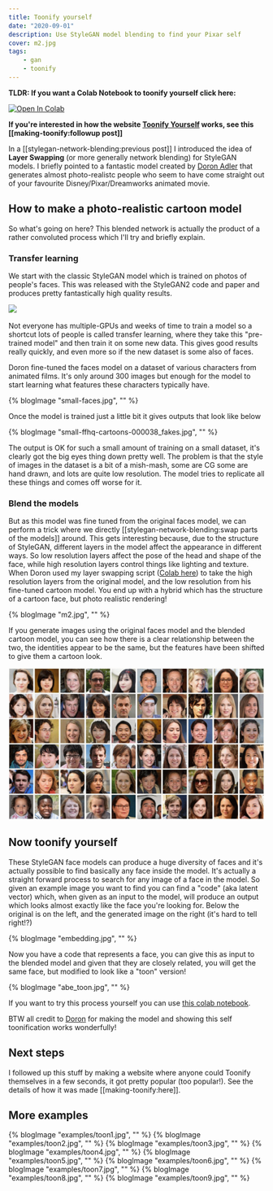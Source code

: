 ```yaml
---
title: Toonify yourself
date: "2020-09-01"
description: Use StyleGAN model blending to find your Pixar self
cover: m2.jpg
tags:
    - gan
    - toonify
---
```


__TLDR: If you want a Colab Notebook to toonify yourself click here:__

[![Open In Colab](https://colab.research.google.com/assets/colab-badge.svg)](https://colab.research.google.com/drive/1s2XPNMwf6HDhrJ1FMwlW1jl-eQ2-_tlk?usp=sharing)

__If you're interested in how the website [Toonify Yourself](https://toonify.justinpinkney.com) works, see this [[making-toonify:followup post]]__

In a [[stylegan-network-blending:previous post]] I introduced the idea of __Layer Swapping__ (or more generally network blending) for StyleGAN models. I briefly pointed to a fantastic model created by [Doron Adler](https://linktr.ee/Norod78) that generates almost photo-realistc people who seem to have come straight out of your favourite Disney/Pixar/Dreamworks animated movie.

<Tweet tweetLink="Norod78/status/1297513475258953728" />

## How to make a photo-realistic cartoon model

So what's going on here? This blended network is actually the product of a rather convoluted process which I'll try and briefly explain.

### Transfer learning

We start with the classic StyleGAN model which is trained on photos of people's faces. This was released with the StyleGAN2 code and paper and produces pretty fantastically high quality results.

![](https://raw.githubusercontent.com/NVlabs/stylegan2/master/docs/stylegan2-teaser-1024x256.png)

Not everyone has multiple-GPUs and weeks of time to train a model so a shortcut lots of people is called transfer learning, where they take this "pre-trained model" and then train it on some new data. This gives good results really quickly, and even more so if the new dataset is some also of faces.

Doron fine-tuned the faces model on a dataset of various characters from animated films. It's only around 300 images but enough for the model to start learning what features these characters typically have.

{% blogImage "small-faces.jpg", "" %}

Once the model is trained just a little bit it gives outputs that look like below

{% blogImage "small-ffhq-cartoons-000038_fakes.jpg", "" %}

The output is OK for such a small amount of training on a small dataset, it's clearly got the big eyes thing down pretty well. The problem is that the style of images in the dataset is a bit of a mish-mash, some are CG some are hand drawn, and lots are quite low resolution. The model tries to replicate all these things and comes off worse for it.

### Blend the models

But as this model was fine tuned from the original faces model, we can perform a trick where we directly [[stylegan-network-blending:swap parts of the models]] around. This gets interesting because, due to the structure of StyleGAN,  different layers in the model affect the appearance in different ways. So low resolution layers affect the pose of the head and shape of the face, while high resolution layers control things like lighting and texture. When Doron used my layer swapping script ([Colab here](https://colab.research.google.com/drive/1tputbmA9EaXs9HL9iO21g7xN7jz_Xrko?usp=sharing)) to take the high resolution layers from the original model, and the low resolution from his fine-tuned cartoon model. You end up with a hybrid which has the structure of a cartoon face, but photo realistic rendering!

{% blogImage "m2.jpg", "" %}

If you generate images using the original faces model and the blended cartoon model, you can see how there is a clear relationship between the two, the identities appear to be the same, but the features have been shifted to give them a cartoon look.

![](toon.gif)

## Now toonify yourself

These StyleGAN face models can produce a huge diversity of faces and it's actually possible to find basically any face inside the model. It's actually a straight forward process to search for any image of a face in the model. So given an example image you want to find you can find a "code" (aka latent vector) which, when given as an input to the model, will produce an output which looks almost exactly like the face you're looking for. Below the original is on the left, and the generated image on the right (it's hard to tell right!?)

{% blogImage "embedding.jpg", "" %}

Now you have a code that represents a face, you can give this as input to the blended model and given that they are closely related, you will get the same face, but modified to look like a "toon" version!

{% blogImage "abe_toon.jpg", "" %}

If you want to try this process yourself you can use [this colab notebook](https://colab.research.google.com/drive/1s2XPNMwf6HDhrJ1FMwlW1jl-eQ2-_tlk?usp=sharing).

BTW all credit to [Doron](https://twitter.com/Norod78) for making the model and showing this self toonification works wonderfully!

## Next steps

I followed up this stuff by making a website where anyone could Toonify themselves in a few seconds, it got pretty popular (too popular!). See the details of how it was made [[making-toonify:here]].

## More examples

{% blogImage "examples/toon1.jpg", "" %}
{% blogImage "examples/toon2.jpg", "" %}
{% blogImage "examples/toon3.jpg", "" %}
{% blogImage "examples/toon4.jpg", "" %}
{% blogImage "examples/toon5.jpg", "" %}
{% blogImage "examples/toon6.jpg", "" %}
{% blogImage "examples/toon7.jpg", "" %}
{% blogImage "examples/toon8.jpg", "" %}
{% blogImage "examples/toon9.jpg", "" %}

